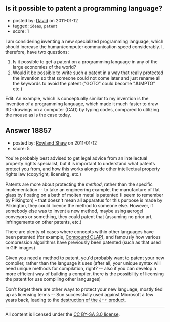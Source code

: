 ## Is it possible to patent a programming language?

- posted by: [David](https://stackexchange.com/users/-1/2684-david) on 2011-01-12
- tagged: `ideas`, `patent`
- score: 1

I am considering inventing a new specialized programming language, which should increase the human/computer communication speed considerably. I, therefore, have two questions:

 1. Is it possible to get a patent on a programming language in any of the large economies of the world?
 2. Would it be possible to write such a patent in a way that really protected the invention so that someone could not come later and just rename all the keywords to avoid the patent ("GOTO" could become "JUMPTO" etc.)

Edit: An example, which is conceptually similar to my invention is the invention of a programming language, which made it much faster to draw 3D-drawings on a computer (CAD) by typing codes, compared to utilizing the mouse as is the case today.


## Answer 18857

- posted by: [Rowland Shaw](https://stackexchange.com/users/-1/5652-rowland-shaw) on 2011-01-12
- score: 5

<p>You're probably best advised to get legal advice from an intellectual property rights specialist, but it is important to understand what patents protect you from, and how this works alongside other intellectual property rights law (copyright, licensing, etc.)</p>

<p>Patents are more about protecting the <em>method</em>, rather than the specific implementation -- to take an engineering example, the manufacture of flat glass by floating on a bath of molten metal is patented (I seem to remember by Pilkington) - that doesn't mean all apparatus for this purpose is made by Pilkington, they could licence the method to someone else. However, if somebody else was to invent a new method, maybe using aerogel conveyors or something, they could patent that (assuming no prior art, infringements on other patents, etc.)</p>

<p>There are plenty of cases where concepts within other languages have been patented (for example, <a href="http://www.google.com/patents?vid=6289352" rel="nofollow">Compound OLAP</a>), and famously how various compression algorithms have previously been patented (such as that used in GIF images)</p>

<p>Given you need a method to patent, you'd probably want to patent your new compiler, rather than the language it uses (after all, your unique syntax will need unique methods for compilation, right? -- also if you can develop a more efficient way of building a compiler, there is the possibility of licensing the patent for use compiling other languages)</p>

<p>Don't forget there are other ways to protect your new language, mostly tied up as licensing terms -- Sun successfully used against Microsoft a few years back, leading to the <a href="http://en.wikipedia.org/wiki/Visual_J%2B%2B#Sun.27s_litigation_against_Microsoft" rel="nofollow">destruction of the J++ product</a>.</p>




---

All content is licensed under the [CC BY-SA 3.0 license](https://creativecommons.org/licenses/by-sa/3.0/).
